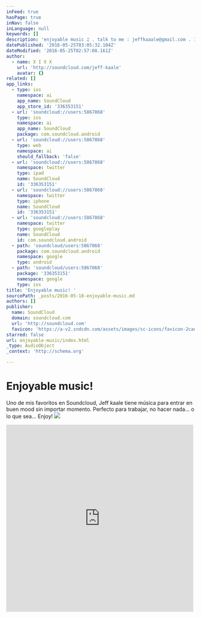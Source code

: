 ```yaml
---
inFeed: true
hasPage: true
inNav: false
inLanguage: null
keywords: []
description: 'enjoyable music ♫ . talk to me : jeffkaaale@gmail.com . 1998'
datePublished: '2016-05-25T03:05:32.104Z'
dateModified: '2016-05-25T02:57:08.161Z'
author:
  - name: X I X X
    url: 'http://soundcloud.com/jeff-kaale'
    avatar: {}
related: []
app_links:
  - type: ios
    namespace: ai
    app_name: SoundCloud
    app_store_id: '336353151'
  - url: 'soundcloud://users:5867868'
    type: ios
    namespace: ai
    app_name: SoundCloud
    package: com.soundcloud.android
  - url: 'soundcloud://users:5867868'
    type: web
    namespace: ai
    should_fallback: 'false'
  - url: 'soundcloud://users:5867868'
    namespace: twitter
    type: ipad
    name: SoundCloud
    id: '336353151'
  - url: 'soundcloud://users:5867868'
    namespace: twitter
    type: iphone
    name: SoundCloud
    id: '336353151'
  - url: 'soundcloud://users:5867868'
    namespace: twitter
    type: googleplay
    name: SoundCloud
    id: com.soundcloud.android
  - path: 'soundcloud/users:5867868'
    package: com.soundcloud.android
    namespace: google
    type: android
  - path: 'soundcloud/users:5867868'
    package: '336353151'
    namespace: google
    type: ios
title: 'Enjoyable music! '
sourcePath: _posts/2016-05-18-enjoyable-music.md
authors: []
publisher:
  name: SoundCloud
  domain: soundcloud.com
  url: 'http://soundcloud.com'
  favicon: 'https://a-v2.sndcdn.com/assets/images/sc-icons/favicon-2cadd14b.ico'
starred: false
url: enjoyable-music/index.html
_type: AudioObject
_context: 'http://schema.org'

---
```

# Enjoyable music! 

Uno de mis favoritos en Soundcloud, Jeff kaale tiene música para entrar en buen mood sin importar momento. Perfecto para trabajar, no hacer nada... o lo que sea... Enjoy! ![](https://the-grid-user-content.s3-us-west-2.amazonaws.com/1e67447d-6b59-4c18-8d4a-ddfc364f0b25.jpg)

<iframe src="https://cdn.embedly.com/widgets/media.html?src=https%3A%2F%2Fw.soundcloud.com%2Fplayer%2F%3Fvisual%3Dtrue%26url%3Dhttp%253A%252F%252Fapi.soundcloud.com%252Fusers%252F5867868%26show_artwork%3Dtrue&amp;url=https%3A%2F%2Fsoundcloud.com%2Fjeff-kaale&amp;image=http%3A%2F%2Fi1.sndcdn.com%2Favatars-000200253334-87muur-t500x500.jpg&amp;key=b7d04c9b404c499eba89ee7072e1c4f7&amp;type=text%2Fhtml&amp;schema=soundcloud" width="500" height="500" scrolling="no" frameborder="0" allowfullscreen="" style=""></iframe>